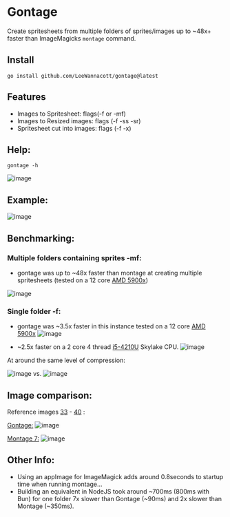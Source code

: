 # Gontage

Create spritesheets from multiple folders of sprites/images up to ~48x+ faster than ImageMagicks `montage` command.

## Install
`go install github.com/LeeWannacott/gontage@latest`

## Features
* Images to Spritesheet: flags(-f or -mf)
* Images to Resized images: flags (-f -ss -sr)
* Spritesheet cut into images: flags (-f -x)

## Help:
`gontage -h`

![image](https://github.com/LeeWannacott/gontage/assets/49783296/7b5f2721-5ca8-4508-b072-431536d247bb)

## Example:
![image](https://github.com/LeeWannacott/gontage/assets/49783296/c0c35076-5a54-4295-bab0-45385a0dd31d)



## Benchmarking:

### Multiple folders containing sprites -mf:

* gontage was up to ~48x faster than montage at creating multiple spritesheets (tested on a 12 core [AMD 5900x](https://www.amd.com/en/product/10461))

![image](https://github.com/LeeWannacott/gontage/assets/49783296/485911aa-661c-4313-97f4-bfb85aca8100)


### Single folder -f:
* gontage was ~3.5x faster in this instance tested on a 12 core [AMD 5900x](https://www.amd.com/en/product/10461)
![image](https://github.com/LeeWannacott/gontage/assets/49783296/2859f3b9-7c62-4edb-8aed-d1ff2435f942)

* ~2.5x faster on a 2 core 4 thread [i5-4210U](https://www.intel.com/content/www/us/en/products/sku/81016/intel-core-i54210u-processor-3m-cache-up-to-2-70-ghz/specifications.html) Skylake CPU.
![image](https://github.com/LeeWannacott/gontage/assets/49783296/f7070214-278e-4c98-a0b3-e7af0455d932)



At around the same level of compression:

![image](https://github.com/LeeWannacott/gontage/assets/49783296/6aed6d6f-e7ce-4ca1-8d22-172a84bc398e)
 vs.
![image](https://github.com/LeeWannacott/gontage/assets/49783296/e6a5932e-34dd-4995-8ee6-b1d731e0d61c)

## Image comparison:

Reference images [33](https://github.com/LeeWannacott/gontage/blob/main/test_sprites/frame0033.png) - [40](https://github.com/LeeWannacott/gontage/blob/main/test_sprites/frame0033.png)  :

[Gontage:](https://github.com/LeeWannacott/gontage/blob/main/test_sprites_f187_v24_gontage.png)
![image](https://github.com/LeeWannacott/gontage/assets/49783296/ea271798-7a04-4111-860b-80b19a23b86f)



[Montage 7:](https://github.com/LeeWannacott/gontage/blob/main/test_sprites_f187_v24_montage_7.png)
![image](https://github.com/LeeWannacott/gontage/assets/49783296/05e65b17-2752-4ebd-949b-0f1636eed765)


## Other Info:
* Using an appImage for ImageMagick adds around 0.8seconds to startup time when running montage...
* Building an equivalent in NodeJS took around ~700ms (800ms with Bun) for one folder 7x slower than Gontage (~90ms) and 2x slower than Montage (~350ms).
